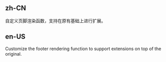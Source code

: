 ## zh-CN

自定义页脚渲染函数，支持在原有基础上进行扩展。

## en-US

Customize the footer rendering function to support extensions on top of the original.

